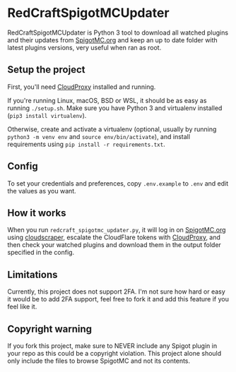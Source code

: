 # RedCraftSpigotMCUpdater

RedCraftSpigotMCUpdater is Python 3 tool to download all watched plugins and their updates from [SpigotMC.org](https://spigotmc.org) and keep an up to date folder with latest plugins versions, very useful when ran as root.

## Setup the project

First, you'll need [CloudProxy](https://github.com/NoahCardoza/CloudProxy) installed and running.

If you're running Linux, macOS, BSD or WSL, it should be as easy as running `./setup.sh`. Make sure you have Python 3 and virtualenv installed (`pip3 install virtualenv`).

Otherwise, create and activate a virtualenv (optional, usually by running `python3 -m venv env` and `source env/bin/activate`), and install requirements using `pip install -r requirements.txt`.

## Config

To set your credentials and preferences, copy `.env.example` to `.env` and edit the values as you want.

## How it works

When you run `redcraft_spigotmc_updater.py`, it will log in on [SpigotMC.org](https://spigotmc.org) using [cloudscraper](https://github.com/VeNoMouS/cloudscraper), escalate the CloudFlare tokens with [CloudProxy](https://github.com/NoahCardoza/CloudProxy), and then check your watched plugins and download them in the output folder specified in the config.

## Limitations

Currently, this project does not support 2FA. I'm not sure how hard or easy it would be to add 2FA support, feel free to fork it and add this feature if you feel like it.

## Copyright warning

If you fork this project, make sure to NEVER include any Spigot plugin in your repo as this could be a copyright violation. This project alone should only include the files to browse SpigotMC and not its contents.
